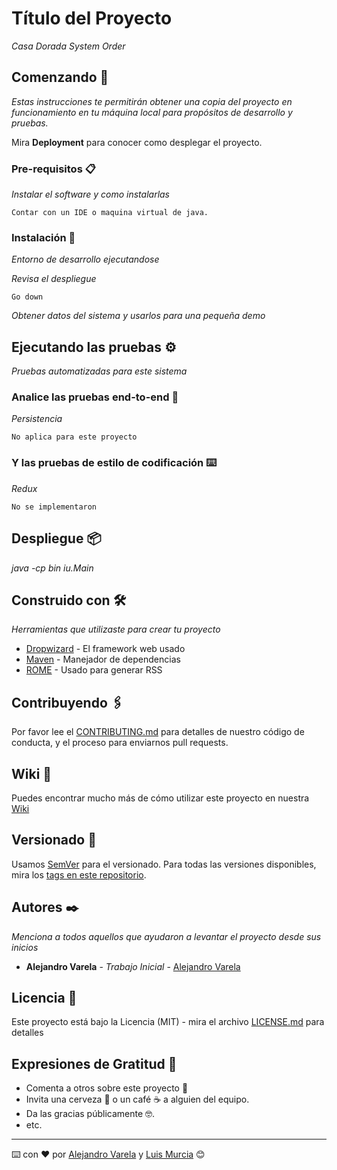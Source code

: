 # Título del Proyecto

_Casa Dorada System Order_

## Comenzando 🚀

_Estas instrucciones te permitirán obtener una copia del proyecto en funcionamiento en tu máquina local para propósitos de desarrollo y pruebas._

Mira **Deployment** para conocer como desplegar el proyecto.


### Pre-requisitos 📋

_Instalar el software y como instalarlas_

```
Contar con un IDE o maquina virtual de java.
```

### Instalación 🔧

_Entorno de desarrollo ejecutandose_

_Revisa el despliegue_

```
Go down
```

_Obtener datos del sistema y usarlos para una pequeña demo_

## Ejecutando las pruebas ⚙️

_Pruebas automatizadas para este sistema_

### Analice las pruebas end-to-end 🔩

_Persistencia_

```
No aplica para este proyecto
```

### Y las pruebas de estilo de codificación ⌨️

_Redux_

```
No se implementaron
```

## Despliegue 📦

_java -cp bin iu.Main_

## Construido con 🛠️

_Herramientas que utilizaste para crear tu proyecto_

* [Dropwizard](http://www.dropwizard.io/1.0.2/docs/) - El framework web usado
* [Maven](https://maven.apache.org/) - Manejador de dependencias
* [ROME](https://rometools.github.io/rome/) - Usado para generar RSS

## Contribuyendo 🖇️

Por favor lee el [CONTRIBUTING.md](https://gist.github.com/varela/#) para detalles de nuestro código de conducta, y el proceso para enviarnos pull requests.

## Wiki 📖

Puedes encontrar mucho más de cómo utilizar este proyecto en nuestra [Wiki](https://github.com/tu/proyecto/wiki)

## Versionado 📌

Usamos [SemVer](http://semver.org/) para el versionado. Para todas las versiones disponibles, mira los [tags en este repositorio](#).

## Autores ✒️

_Menciona a todos aquellos que ayudaron a levantar el proyecto desde sus inicios_

* **Alejandro Varela** - *Trabajo Inicial* - [Alejandro Varela](https://github.com/alejandro945)


## Licencia 📄

Este proyecto está bajo la Licencia (MIT) - mira el archivo [LICENSE.md](LICENSE.md) para detalles

## Expresiones de Gratitud 🎁

* Comenta a otros sobre este proyecto 📢
* Invita una cerveza 🍺 o un café ☕ a alguien del equipo. 
* Da las gracias públicamente 🤓.
* etc.



---
⌨️ con ❤️ por [Alejandro Varela](https://github.com/alejandro945) y [Luis Murcia](https://github.com/luis486) 😊
